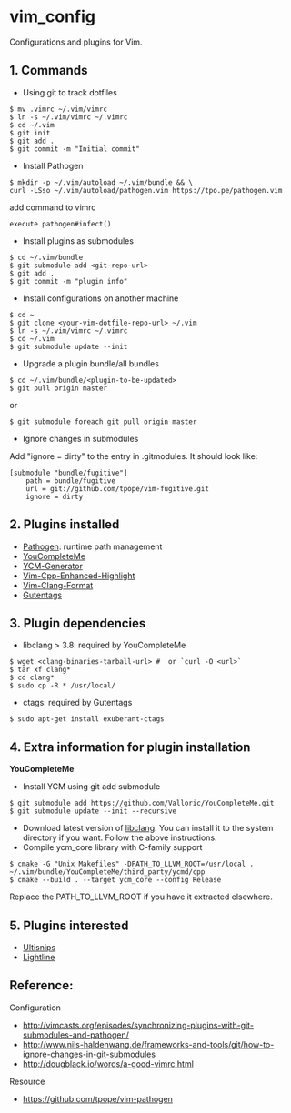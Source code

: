 # vim_config

Configurations and plugins for Vim.

## 1. Commands

* Using git to track dotfiles
```
$ mv .vimrc ~/.vim/vimrc
$ ln -s ~/.vim/vimrc ~/.vimrc
$ cd ~/.vim
$ git init
$ git add .
$ git commit -m "Initial commit"
```

* Install Pathogen
```
$ mkdir -p ~/.vim/autoload ~/.vim/bundle && \
curl -LSso ~/.vim/autoload/pathogen.vim https://tpo.pe/pathogen.vim
```

add command to vimrc
```
execute pathogen#infect()
```

* Install plugins as submodules
```
$ cd ~/.vim/bundle
$ git submodule add <git-repo-url>
$ git add .
$ git commit -m "plugin info"
```

* Install configurations on another machine
```
$ cd ~
$ git clone <your-vim-dotfile-repo-url> ~/.vim
$ ln -s ~/.vim/vimrc ~/.vimrc
$ cd ~/.vim
$ git submodule update --init
```

* Upgrade a plugin bundle/all bundles
```
$ cd ~/.vim/bundle/<plugin-to-be-updated>
$ git pull origin master
```
or
```
$ git submodule foreach git pull origin master
```

* Ignore changes in submodules

Add "ignore = dirty" to the entry in .gitmodules. It should look like:
```
[submodule "bundle/fugitive"]
	path = bundle/fugitive
	url = git://github.com/tpope/vim-fugitive.git
	ignore = dirty
```

## 2. Plugins installed

* [Pathogen](https://github.com/tpope/vim-pathogen): runtime path management
* [YouCompleteMe](https://github.com/Valloric/YouCompleteMe)
* [YCM-Generator](https://github.com/rdnetto/YCM-Generator)
* [Vim-Cpp-Enhanced-Highlight](https://github.com/octol/vim-cpp-enhanced-highlight)
* [Vim-Clang-Format](https://github.com/rhysd/vim-clang-format)
* [Gutentags](https://github.com/ludovicchabant/vim-gutentags)

## 3. Plugin dependencies

* libclang > 3.8: required by YouCompleteMe
```
$ wget <clang-binaries-tarball-url> #  or `curl -O <url>`
$ tar xf clang*
$ cd clang*
$ sudo cp -R * /usr/local/
```

* ctags: required by Gutentags
```
$ sudo apt-get install exuberant-ctags
```

## 4. Extra information for plugin installation

**YouCompleteMe**

* Install YCM using git add submodule
```
$ git submodule add https://github.com/Valloric/YouCompleteMe.git
$ git submodule update --init --recursive
```
* Download latest version of [libclang](http://llvm.org/releases/download.html). You can install it to the system directory if you want. Follow the above instructions.
* Compile ycm_core library with C-family support
```
$ cmake -G "Unix Makefiles" -DPATH_TO_LLVM_ROOT=/usr/local . ~/.vim/bundle/YouCompleteMe/third_party/ycmd/cpp
$ cmake --build . --target ycm_core --config Release
```
Replace the PATH_TO_LLVM_ROOT if you have it extracted elsewhere.


## 5. Plugins interested

* [Ultisnips](https://github.com/SirVer/ultisnips)
* [Lightline](https://github.com/itchyny/lightline.vim)

## Reference:

Configuration
* http://vimcasts.org/episodes/synchronizing-plugins-with-git-submodules-and-pathogen/
* http://www.nils-haldenwang.de/frameworks-and-tools/git/how-to-ignore-changes-in-git-submodules
* http://dougblack.io/words/a-good-vimrc.html

Resource
* https://github.com/tpope/vim-pathogen

